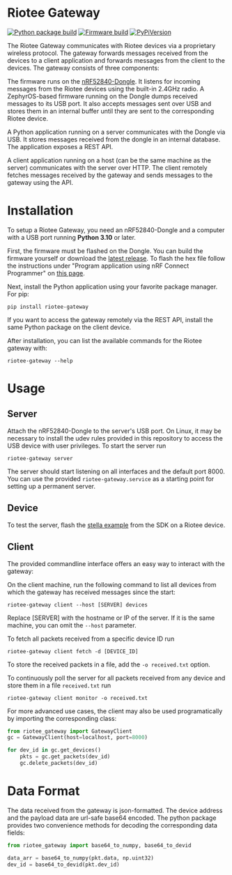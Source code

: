 # Riotee Gateway

[![Python package build](https://github.com/NessieCircuits/Riotee_Gateway/actions/workflows/build-host.yml/badge.svg)](https://github.com/NessieCircuits/Riotee_Gateway/actions/workflows/build-host.yml)
[![Firmware build](https://github.com/NessieCircuits/Riotee_Gateway/actions/workflows/build-firmware.yml/badge.svg)](https://github.com/NessieCircuits/Riotee_Gateway/actions/workflows/build-firmware.yml)
[![PyPiVersion](https://img.shields.io/pypi/v/riotee_gateway.svg)](https://pypi.org/project/riotee_gateway)

The Riotee Gateway communicates with Riotee devices via a proprietary wireless protocol.
The gateway forwards messages received from the devices to a client application and forwards messages from the client to the devices.
The gateway consists of three components:

The firmware runs on the [nRF52840-Dongle](https://www.nordicsemi.com/Products/Development-hardware/nrf52840-dongle). It listens for incoming messages from the Riotee devices using the built-in 2.4GHz radio.
A ZephyrOS-based firmware running on the Dongle dumps received messages to its USB port.
It also accepts messages sent over USB and stores them in an internal buffer until they are sent to the corresponding Riotee device.

A Python application running on a server communicates with the Dongle via USB.
It stores messages received from the dongle in an internal database.
The application exposes a REST API.

A client application running on a host (can be the same machine as the server) communicates with the server over HTTP.
The client remotely fetches messages received by the gateway and sends messages to the gateway using the API.

# Installation

To setup a Riotee Gateway, you need an nRF52840-Dongle and a computer with a USB port running **Python 3.10** or later.

First, the firmware must be flashed on the Dongle.
You can build the firmware yourself or download the [latest release](https://www.riotee.nessie-circuits.de/artifacts/gateway/latest/zephyr.hex).
To flash the hex file follow the instructions under "Program application using nRF Connect Programmer" on [this page](https://devzone.nordicsemi.com/guides/short-range-guides/b/getting-started/posts/nrf52840-dongle-programming-tutorial).

Next, install the Python application using your favorite package manager.
For pip:
```
pip install riotee-gateway
```

If you want to access the gateway remotely via the REST API, install the same Python package on the client device.

After installation, you can list the available commands for the Riotee gateway with:

```
riotee-gateway --help
```

# Usage

## Server
Attach the nRF52840-Dongle to the server's USB port.
On Linux, it may be necessary to install the udev rules provided in this repository to access the USB device with user privileges.
To start the server run
```
riotee-gateway server
```

The server should start listening on all interfaces and the default port 8000.
You can use the provided `riotee-gateway.service` as a starting point for setting up a permanent server.

## Device

To test the server, flash the [stella example](https://github.com/NessieCircuits/Riotee_Runtime/tree/main/examples/stella) from the SDK on a Riotee device.

## Client

The provided commandline interface offers an easy way to interact with the gateway:

On the client machine, run the following command to list all devices from which the gateway has received messages since the start:
```
riotee-gateway client --host [SERVER] devices
```
Replace [SERVER] with the hostname or IP of the server. If it is the same machine, you can omit the `--host` parameter.

To fetch all packets received from a specific device ID run
```
riotee-gateway client fetch -d [DEVICE_ID]
```
To store the received packets in a file, add the `-o received.txt` option.

To continuously poll the server for all packets received from any device and store them in a file `received.txt` run
```
riotee-gateway client monitor -o received.txt
```

For more advanced use cases, the client may also be used programatically by importing the corresponding class:

```python
from riotee_gateway import GatewayClient
gc = GatewayClient(host=localhost, port=8000)

for dev_id in gc.get_devices()
    pkts = gc.get_packets(dev_id)
    gc.delete_packets(dev_id)
```

# Data Format

The data received from the gateway is json-formatted.
The device address and the payload data are url-safe base64 encoded.
The python package provides two convenience methods for decoding the corresponding data fields:

```python
from riotee_gateway import base64_to_numpy, base64_to_devid

data_arr = base64_to_numpy(pkt.data, np.uint32)
dev_id = base64_to_devid(pkt.dev_id)
```
